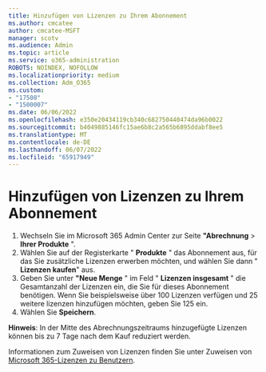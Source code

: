 ```yaml
---
title: Hinzufügen von Lizenzen zu Ihrem Abonnement
ms.author: cmcatee
author: cmcatee-MSFT
manager: scotv
ms.audience: Admin
ms.topic: article
ms.service: o365-administration
ROBOTS: NOINDEX, NOFOLLOW
ms.localizationpriority: medium
ms.collection: Adm_O365
ms.custom:
- "17508"
- "1500007"
ms.date: 06/06/2022
ms.openlocfilehash: e350e20434119cb340c682750440474da96b0022
ms.sourcegitcommit: b4049885146fc15ae6b8c2a565b6895ddabf8ee5
ms.translationtype: MT
ms.contentlocale: de-DE
ms.lasthandoff: 06/07/2022
ms.locfileid: "65917949"
---
```

# <a name="add-licenses-to-your-subscription"></a>Hinzufügen von Lizenzen zu Ihrem Abonnement

1. Wechseln Sie im Microsoft 365 Admin Center zur Seite **"Abrechnung** > **Ihrer Produkte** ".
1. Wählen Sie auf der Registerkarte " **Produkte** " das Abonnement aus, für das Sie zusätzliche Lizenzen erwerben möchten, und wählen Sie dann " **Lizenzen kaufen**" aus.
1. Geben Sie unter **"Neue Menge** " im Feld " **Lizenzen insgesamt** " die Gesamtanzahl der Lizenzen ein, die Sie für dieses Abonnement benötigen. Wenn Sie beispielsweise über 100 Lizenzen verfügen und 25 weitere lizenzen hinzufügen möchten, geben Sie 125 ein.
1. Wählen Sie **Speichern**.

**Hinweis**: In der Mitte des Abrechnungszeitraums hinzugefügte Lizenzen können bis zu 7 Tage nach dem Kauf reduziert werden.

Informationen zum Zuweisen von Lizenzen finden Sie unter Zuweisen von [Microsoft 365-Lizenzen zu Benutzern](https://docs.microsoft.com/microsoft-365/admin/manage/assign-licenses-to-users).
